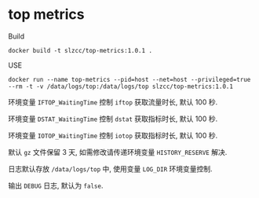 # top metrics


Build

```
docker build -t slzcc/top-metrics:1.0.1 .
```

USE

```
docker run --name top-metrics --pid=host --net=host --privileged=true --rm -t -v /data/logs/top:/data/logs/top slzcc/top-metrics:1.0.1
```

环境变量 `IFTOP_WaitingTime` 控制 `iftop` 获取流量时长, 默认 100 秒.

环境变量 `DSTAT_WaitingTime` 控制 `dstat` 获取指标时长, 默认 100 秒.

环境变量 `IOTOP_WaitingTime` 控制 `iotop` 获取指标时长, 默认 100 秒.

默认 `gz` 文件保留 3 天, 如需修改请传递环境变量 `HISTORY_RESERVE` 解决.

日志默认存放 `/data/logs/top` 中, 使用变量 `LOG_DIR` 环境变量控制.

输出 `DEBUG` 日志, 默认为 `false`.